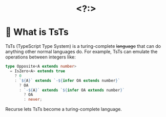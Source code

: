 <div align="center">
  <h1>&lt;?:&gt;</h1>
</div>

# 👾 What is TsTs

TsTs (TypeScript Type System) is a turing-complete ~~language~~ that can do anything other 
normal languages do. For example, TsTs can emulate the operations between integers like:

``` ts
type Opposite<A extends number>
  = IsZero<A> extends true
    ? 0
    : `${A}` extends `-${infer OA extends number}`
      ? OA
      : `-${A}` extends `${infer OA extends number}`
        ? OA
        : never;
```

Recurse lets TsTs become a turing-complete language.